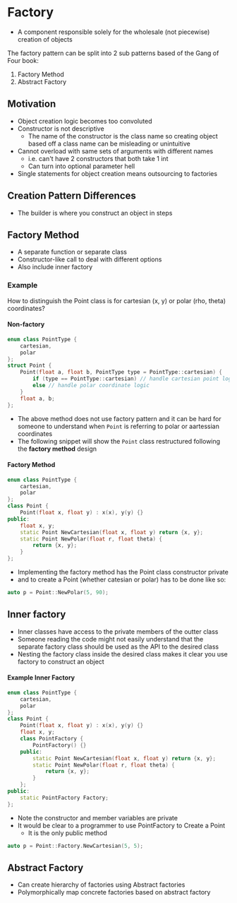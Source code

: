 # Factory

- A component responsible solely for the wholesale (not piecewise) creation of objects

The factory pattern can be split into 2 sub patterns based of the Gang of Four book:
1. Factory Method
2. Abstract Factory

## Motivation
- Object creation logic becomes too convoluted
- Constructor is not descriptive
    - The name of the constructor is the class name so creating object based off a class name can be misleading or unintuitive
- Cannot overload with same sets of arguments with different names
    - i.e. can't have 2 constructors that both take 1 int
    - Can turn into optional parameter hell
- Single statements for object creation means outsourcing to factories

## Creation Pattern Differences
- The builder is where you construct an object in steps

## Factory Method
- A separate function or separate class
- Constructor-like call to deal with different options
- Also include inner factory

### Example
How to distinguish the Point class is for cartesian (x, y) or polar (rho, theta) coordinates?
#### Non-factory
```c++
enum class PointType {
    cartesian,
    polar
};
struct Point {
    Point(float a, float b, PointType type = PointType::cartesian) {
        if (type == PointType::cartesian) // handle cartesian point logic
        else // handle polar coordinate logic
    }
    float a, b;
};
```
- The above method does not use factory pattern and it can be hard for someone to understand when `Point` is referring to polar or aartessian coordinates
- The following snippet will show the `Point` class restructured following the **factory method** design
#### Factory Method
```c++
enum class PointType {
    cartesian,
    polar
};
class Point {
    Point(float x, float y) : x(x), y(y) {}
public:
    float x, y;
    static Point NewCartesian(float x, float y) return {x, y};
    static Point NewPolar(float r, float theta) {
        return {x, y};
    }
};
```
- Implementing the factory method has the Point class constructor private
- and to create a Point (whether catesian or polar) has to be done like so:
```c++
auto p = Point::NewPolar(5, 90);
```

## Inner factory
- Inner classes have access to the private members of the outter class
- Someone reading the code might not easily understand that the separate factory class should be used as the API to the desired class
- Nesting the factory class inside the desired class makes it clear you use factory to construct an object

#### Example Inner Factory
```c++
enum class PointType {
    cartesian,
    polar
};
class Point {
    Point(float x, float y) : x(x), y(y) {}
    float x, y;
    class PointFactory {
        PointFactory() {}
    public:
        static Point NewCartesian(float x, float y) return {x, y};
        static Point NewPolar(float r, float theta) {
            return {x, y};
        }
    };
public:
    static PointFactory Factory;
};
```
- Note the constructor and member variables are private
- It would be clear to a programmer to use PointFactory to Create a Point
   - It is the only public method
```c++
auto p = Point::Factory.NewCartesian(5, 5);
```

## Abstract Factory
- Can create hierarchy of factories using Abstract factories
- Polymorphically map concrete factories based on abstract factory